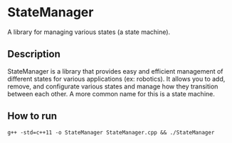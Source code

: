 # StateManager

A library for managing various states (a state machine).

## Description

StateManager is a library that provides easy and efficient management of different states for various applications (ex: robotics). It allows you to add, remove, and configurate various states and manage how they transition between each other. A more common name for this is a state machine.

## How to run

`g++ -std=c++11 -o StateManager StateManager.cpp && ./StateManager`

